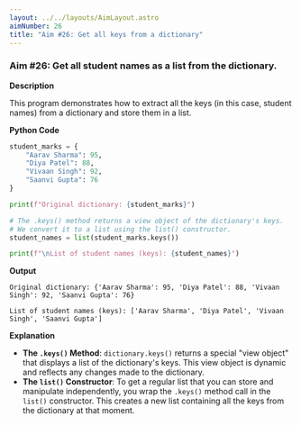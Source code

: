 ```yaml
---
layout: ../../layouts/AimLayout.astro
aimNumber: 26
title: "Aim #26: Get all keys from a dictionary"
---
```


### Aim #26: Get all student names as a list from the dictionary.

**Description**

This program demonstrates how to extract all the keys (in this case, student names) from a dictionary and store them in a list.

**Python Code**

```python
student_marks = {
    "Aarav Sharma": 95,
    "Diya Patel": 88,
    "Vivaan Singh": 92,
    "Saanvi Gupta": 76
}

print(f"Original dictionary: {student_marks}")

# The .keys() method returns a view object of the dictionary's keys.
# We convert it to a list using the list() constructor.
student_names = list(student_marks.keys())

print(f"\nList of student names (keys): {student_names}")
```

**Output**

```text
Original dictionary: {'Aarav Sharma': 95, 'Diya Patel': 88, 'Vivaan Singh': 92, 'Saanvi Gupta': 76}

List of student names (keys): ['Aarav Sharma', 'Diya Patel', 'Vivaan Singh', 'Saanvi Gupta']
```

**Explanation**

- **The `.keys()` Method**: `dictionary.keys()` returns a special "view object" that displays a list of the dictionary's keys. This view object is dynamic and reflects any changes made to the dictionary.
- **The `list()` Constructor**: To get a regular list that you can store and manipulate independently, you wrap the `.keys()` method call in the `list()` constructor. This creates a new list containing all the keys from the dictionary at that moment.
